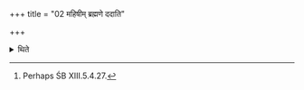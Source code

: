 +++
title = "02 महिषीम् ब्रह्मणे ददाति"

+++

<details><summary>थिते</summary>

2. It is known from a Brāhmaṇa-text[^1] that (he gives) the chief queen (Mahiṣī) to the Brahman, the favourite one (Vāvātā) to the Hotr̥, the abandoned one (Parivr̥ktī) to the Udgātr̥ and the Pālākalī (messenger) to the Adhvaryu.  

[^1]: Perhaps ŚB XIII.5.4.27. 
</details>

